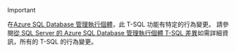 > [!IMPORTANT]  
> 在[Azure SQL Database 管理執行個體](https://docs.microsoft.com/azure/sql-database/sql-database-managed-instance)，此 T-SQL 功能有特定的行為變更。 請參閱[從 SQL Server 的 Azure SQL Database 管理執行個體 T-SQL 差異](https://docs.microsoft.com/azure/sql-database/sql-database-managed-instance-transact-sql-information)如需詳細資訊，所有的 T-SQL 的行為變更。